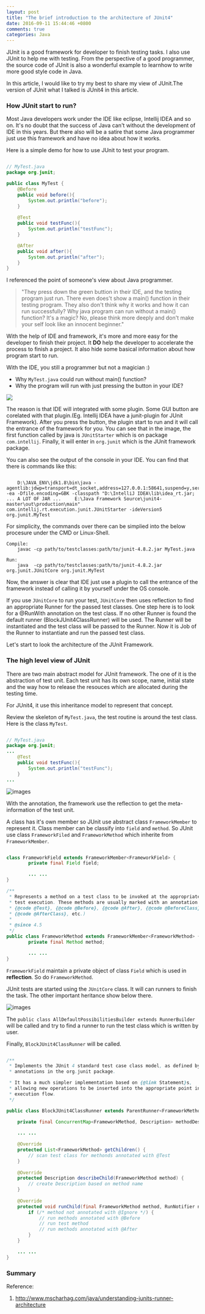 ```yaml
---
layout: post
title: "The brief introduction to the architecture of JUnit4"
date: 2016-09-11 15:44:46 +0800
comments: true
categories: Java
---
```


JUnit is a good framework for developer to finish testing tasks. I also use JUnit to help me with testing. From the perspective of a good programmer, the source code of JUnit is also a wonderful example to learnhow to write more good style code in Java.

In this article, I would like to try my best to share my view of JUnit.The version of JUnit what I talked is JUnit4 in this article.

<!-- more -->

### How JUnit start to run?

Most Java developers work under the IDE like eclipse, Intellij IDEA and so on. It's no doubt that the success of Java can't without the development of IDE in this years.
But there also will be a satire that some Java programmer just use this framework and have no idea about how it works.

Here is a simple demo for how to use JUnit to test your program.

``` Java

// MyTest.java
package org.junit;

public class MyTest {
    @Before
    public void before(){
        System.out.println("before");
    }
    
    @Test
    public void testFunc(){
        System.out.println("testFunc");
    }

    @After
    public void after(){
        System.out.println("after");
    }
}

```

I referenced the point of someone's view about Java programmer.

> "They press down the green buttion in their IDE, and the testing program just run. There even does't show a main() function in their testing program. They also don't think why it works and how it can run successfully? Why java program can run without a main() function? It's a magic? No, please think more deeply and don't make your self look like an innocent beginner."

With the help of IDE and framework, it's more and more easy for the developer to finish their project. 
It **DO** help the developer to accelerate the process to finish a project. It also hide some basical information about how program start to run. 

With the IDE, you still a programmer but not a magician :)


* Why `MyTest.java` could run without main() function? 
* Why the program will run with just pressing the button in your IDE? 


<img src="/images/img_for_2016_09/IntellijJUnitCallFrame.jpg" align="middle">

The reason is that IDE will integrated with some plugin. Some GUI button are corelated with that plugin.(Eg. Intellij IDEA have a junit-plugin for JUnit Framework). After you press the button, the plugin start to run and it will call the entrance of the framework for you. You can see that in the image, the first function called by java is `JUnitStarter` which is on package `com.intellij`. Finally, it will enter in `org.junit` which is the JUnit framework package.

You can also see the output of the console in your IDE. You can find that there is commands like this:

```

    D:\JAVA_ENV\jdk1.8\bin\java -agentlib:jdwp=transport=dt_socket,address=127.0.0.1:58641,suspend=y,server=n -ea -Dfile.encoding=GBK -classpath "D:\IntelliJ IDEA\lib\idea_rt.jar;    ... A LOT OF JAR ...     E:\Java Framework Source\junit4-master\out\production\main" com.intellij.rt.execution.junit.JUnitStarter -ideVersion5 org.junit.MyTest

```

For simplicity, the commands over there can be simplied into the below procesure under the CMD or Linux-Shell.

```
Compile:
    javac -cp path/to/testclasses:path/to/junit-4.8.2.jar MyTest.java

Run:
    java  -cp path/to/testclasses:path/to/junit-4.8.2.jar org.junit.JUnitCore org.junit.MyTest

```

Now, the answer is clear that IDE just use a plugin to call the entrance of the framework instead of calling it by yourself under the OS console.

If you use `JUnitCore` to run your test, `JUnitCore` then uses reflection to find an appropriate Runner for the passed test classes. One step here is to look for a @RunWith annotation on the test class. If no other Runner is found the default runner (BlockJUnit4ClassRunner) will be used. The Runner will be instantiated and the test class will be passed to the Runner. Now it is Job of the Runner to instantiate and run the passed test class.

Let's start to look the architecture of the JUnit Framework.

### The high level view of JUnit

There are two main abstract model for JUnit framework. The one of it is the abstraction of test unit.
Each test unit has its own scope, name, initial state and the way how to release the resouces which are allocated during the testing time.

For JUnit4, it use this inheritance model to represent that concept.

Review the skeleton of `MyTest.java`, the test routine is around the test class. Here is the class `MyTest`.

``` Java

// MyTest.java
package org.junit;
...
    @Test
    public void testFunc(){
        System.out.println("testFunc");
    }
...

```

![images](/images/img_for_2016_09/JUnitInheritance2.jpg)

With the annotation, the framework use the reflection to get the meta-information of the test unit. 

A class has it's own member so JUnit use abstract class `FrameworkMember` to represent it. 
Class member can be classify into `field` and `method`.
So JUnit use class `FrameworkFiled` and `FrameworkMethod` which inherite from `FrameworkMember`.

``` java

class FrameworkField extends FrameworkMember<FrameworkField> {
        private final Field field;

        ... ...
}

/**
 * Represents a method on a test class to be invoked at the appropriate point in
 * test execution. These methods are usually marked with an annotation (such as
 * {@code @Test}, {@code @Before}, {@code @After}, {@code @BeforeClass},
 * {@code @AfterClass}, etc.)
 *
 * @since 4.5
 */
public class FrameworkMethod extends FrameworkMember<FrameworkMethod> {
        private final Method method;

        ... ...
}

```

`FrameworkField` maintain a private object of class `Field` which is used in **reflection**. So do `FrameworkMethod`.

JUnit tests are started using the `JUnitCore` class. It will can runners to finish the task.
The other important heritance show below there.

![images](/images/img_for_2016_09/JUnitInheritance1.jpg)

The `public class AllDefaultPossibilitiesBuilder extends RunnerBuilder `will be called and try to find a runner to run the test class which is written by user.

Finally, `BlockJUnit4ClassRunner` will be called.

``` java

/**
 * Implements the JUnit 4 standard test case class model, as defined by th
 * annotations in the org.junit package. 

 * It has a much simpler implementation based on {@link Statement}s,
 * allowing new operations to be inserted into the appropriate point in the
 * execution flow.
 */

public class BlockJUnit4ClassRunner extends ParentRunner<FrameworkMethod> {
     
    private final ConcurrentMap<FrameworkMethod, Description> methodDescriptions = new ConcurrentHashMap<FrameworkMethod, Description>();

    ... ...

    @Override
    protected List<FrameworkMethod> getChildren() {
        // scan test class for methonds annotated with @Test
    }
       
    @Override
    protected Description describeChild(FrameworkMethod method) {
        // create Description based on method name
    }
         
    @Override
    protected void runChild(final FrameworkMethod method, RunNotifier notifier) {
        if (/* method not annotated with @Ignore */) {                  
            // run methods annotated with @Before
            // run test method
            // run methods annotated with @After
        }
    }

    ... ...
}

```




### Summary


Reference: 
1. http://www.mscharhag.com/java/understanding-junits-runner-architecture

